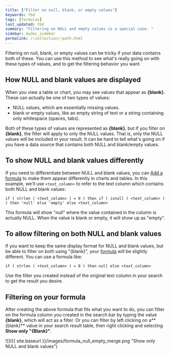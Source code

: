 ```yaml
---
title: ["Filter on null, blank, or empty values"]
keywords: tbd
tags: [formulas]
last_updated: tbd
summary: "Filtering on NULL and empty values is a special case. "
sidebar: mydoc_sidebar
permalink: /:collection/:path.html
---
```

Filtering on null, blank, or empty values can be tricky if your data contains both of these. You can use this method to see what's really going on with these types of values, and to get the filtering behavior you want.

## How NULL and blank values are displayed

When you view a table or chart, you may see values that appear as **\{blank\}**. These can actually be one of two types of values:

-   NULL values, which are essentially missing values.
-   blank or empty values, like an empty string of text or a string containing only whitespace (spaces, tabs).

Both of these types of values are represented as **\{blank\}**, but if you filter on **\{blank\}**, the filter will apply to only the NULL values. That is, only the NULL values will be included in your result. It can be hard to tell what's going on if you have a data source that contains both NULL and blank/empty values.

## To show NULL and blank values differently

If you need to differentiate between NULL and blank values, you can [Add a formula](how-to-add-formula.html#) to make them appear differently in charts and tables. In this example, we'll use `<text_column>` to refer to the text column which contains both NULL and blank values:

```
if ( strlen ( <text_column> ) = 0 ) then if ( isnull ( <text_column> ) ) then 'null' else 'empty' else <text_column>
```

This formula will show "null" where the value contained in the column is actually NULL. When the value is blank or empty, it will show up as "empty".

## To allow filtering on both NULL and blank values

If you want to keep the same display format for NULL and blank values, but be able to filter on both using "\{blank\}", your [formula](how-to-add-formula.html#) will be slightly different. You can use a formula like:

```
if ( strlen ( <text_column> ) = 0 ) then null else <text_column>
```

Use the filter you created instead of the original text column in your search to get the result you desire.

## Filtering on your formula

After creating the above formula that fits what you want to do, you can filter on the formula column you created in the search bar by typing the value **\{blank\}**, which will act as a filter. Or you can filter by left clicking on a**\{blank\}** value in your search result table, then right clicking and selecting **Show only "\{Blank\}"**.

 ![]({{ site.baseurl }}/images/formula_null_empty_merge.png "Show only NULL and blank values")
